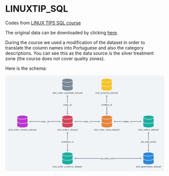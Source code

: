 # LINUXTIP_SQL
Codes from [LINUX TIPS SQL course]()

The original data can be downloaded by clicking [here](https://www.kaggle.com/datasets/olistbr/brazilian-ecommerce).

During the course we used a modification of the dataset in order to translate the column names into Portuguese and also the category descriptions. You can see this as the data source is the silver treatment zone (the course does not cover quality zones).

Here is the schema:

![tables and PK/FK for each relation](olist.png "Olist Database Schema")
